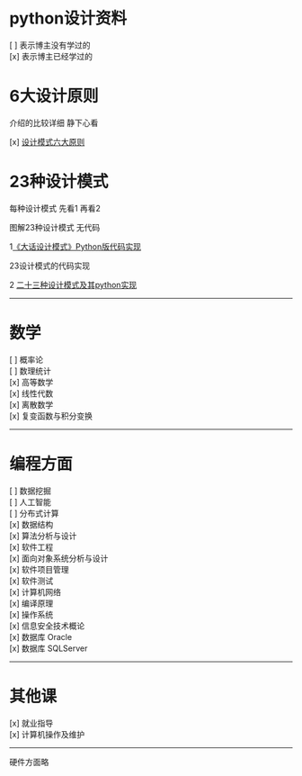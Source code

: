 # python设计资料  

[ ] 表示博主没有学过的    
[x] 表示博主已经学过的     
    
# 6大设计原则    
    
介绍的比较详细 静下心看    
    
[x] [设计模式六大原则](https://blog.csdn.net/ywjun0919/article/details/52386539)    
    
# 23种设计模式    
    
每种设计模式 先看1 再看2    
    
图解23种设计模式 无代码    
    
1[《大话设计模式》Python版代码实现](http://www.cnblogs.com/wuyuegb2312/archive/2013/04/09/3008320.html)    
    
23设计模式的代码实现    
    
2 [二十三种设计模式及其python实现](http://www.cnblogs.com/Liqiongyu/p/5916710.html)    
    
* * *    
    
# 数学    
    
[ ] 概率论    
[ ] 数理统计    
[x] 高等数学    
[x] 线性代数    
[x] 离散数学    
[x] 复变函数与积分变换    
    
* * *    
    
# 编程方面    
    
[ ] 数据挖掘    
[ ] 人工智能    
[ ] 分布式计算    
[x] 数据结构    
[x] 算法分析与设计    
[x] 软件工程    
[x] 面向对象系统分析与设计    
[x] 软件项目管理    
[x] 软件测试    
[x] 计算机网络    
[x] 编译原理    
[x] 操作系统    
[x] 信息安全技术概论    
[x] 数据库 Oracle     
[x] 数据库 SQLServer    
    
* * *    
    
# 其他课    
    
[x] 就业指导    
[x] 计算机操作及维护    
    
* * *    
硬件方面略    
